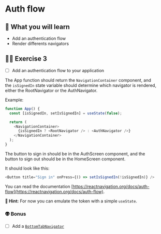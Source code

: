 # Auth flow

## 📡 What you will learn

- Add an authentication flow
- Render differents navigators

## 👨‍🚀 Exercise 3

- [ ] Add an authentication flow to your application

The App function should return the `NavigationContainer` component, and the `isSignedIn` state variable should determine which navigator is rendered, either the RootNavigator or the AuthNavigator.

Example:

```javascript
function App() {
  const [isSignedIn, setIsSignedIn] = useState(false);

  return (
    <NavigationContainer>
      {isSignedIn ? <RootNavigator /> : <AuthNavigator />}
    </NavigationContainer>
  );
}
```

The button to sign in should be in the AuthScreen component, and the button to sign out should be in the HomeScreen component.

It should look like this:

```javascript
<Button title="Sign in" onPress={() => setIsSignedIn(!isSignedIn)} />
```

You can read the documentation [https://reactnavigation.org/docs/auth-flow](https://reactnavigation.org/docs/auth-flow).

**🔭 Hint:** For now you can emulate the token with a simple `useState`.

### 👽 Bonus

- [ ] Add a [`BottomTabNavigator`](https://reactnavigation.org/docs/bottom-tab-navigator/)
